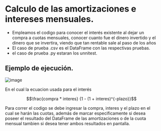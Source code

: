 # Calculo de las amortizaciones e intereses mensuales.

- Empleamos el codigo para conocer el interés existente al dejar un compra a cuotas mensuales, conocer cuanto fue el dinero invertido y el dinero que se invertira, viendo que tan rentable sale al paso de los años
- El caso de prueba .csv es el DataFrame con las respectivas pruebas.
- el caso de prueba .py estaran los unnitest.   
## Ejemplo de ejecución.

![image](https://github.com/Luis7123/amortizacion/assets/88041788/f9036d6a-135f-4ec2-92b3-4e363b02949a)

En el cual la ecuacion usada para el interés 
``` math
\frac{compra * interes} {1 - (1 + interes)^{-plazo}}
```
Para correr el codigo se debe ingresar la compra, interes y el plazo en el cual se harán las cuotas, además de marcar especificamente si desea poseer el resultado del DataFrame de las amortizaciones o de la cuota mensual tambien si desea tener ambos resultados en pantalla.



